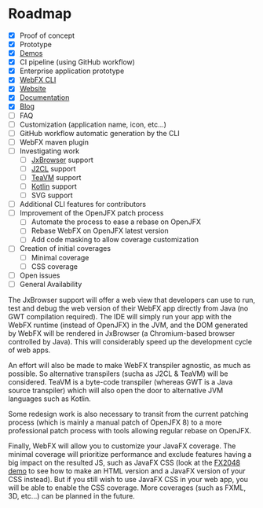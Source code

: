 # Roadmap

- [x] Proof of concept
- [x] Prototype
- [x] [Demos](https://github.com/webfx-demos)
- [x] CI pipeline (using GitHub workflow)
- [x] Enterprise application prototype
- [x] [WebFX CLI][webfx-cli-repo]
- [x] [Website][webfx-website]
- [x] [Documentation][webfx-docs]
- [x] [Blog][webfx-blog]
- [ ] FAQ
- [ ] Customization (application name, icon, etc...)
- [ ] GitHub workflow automatic generation by the CLI
- [ ] WebFX maven plugin
- [ ] Investigating work
    - [ ] [JxBrowser][jxbrowser-website] support
    - [ ] [J2CL][j2cl-repo] support
    - [ ] [TeaVM][teavm-website] support
    - [ ] [Kotlin][kotlin-website] support
    - [ ] SVG support
- [ ] Additional CLI features for contributors
- [ ] Improvement of the OpenJFX patch process
    - [ ] Automate the process to ease a rebase on OpenJFX
    - [ ] Rebase WebFX on OpenJFX latest version
    - [ ] Add code masking to allow coverage customization
- [ ] Creation of initial coverages
    - [ ] Minimal coverage
    - [ ] CSS coverage
- [ ] Open issues
- [ ] General Availability

The JxBrowser support will offer a web view that developers can use to run, test and debug the web version of their WebFX app directly from Java (no GWT compilation required).
The IDE will simply run your app with the WebFX runtime (instead of OpenJFX) in the JVM, and the DOM generated by WebFX will be rendered in JxBrowser (a Chromium-based browser controlled by Java).
This will considerably speed up the development cycle of web apps.

An effort will also be made to make WebFX transpiler agnostic, as much as possible.
So alternative transpilers (sucha as J2CL & TeaVM) will be considered.
TeaVM is a byte-code transpiler (whereas GWT is a Java source transpiler) which will also open the door to alternative JVM languages such as Kotlin.

Some redesign work is also necessary to transit from the current patching process (which is mainly a manual patch of OpenJFX 8) to a more professional patch process with tools allowing regular rebase on OpenJFX.

Finally, WebFX will allow you to customize your JavaFX coverage.
The minimal coverage will prioritize performance and exclude features having a big impact on the resulted JS, such as JavaFX CSS (look at the [FX2048 demo](https://github.com/webfx-demos/webfx-demo-fx2048/) to see how to make an HTML version and a JavaFX version of your CSS instead).
But if you still wish to use JavaFX CSS in your web app, you will be able to enable the CSS coverage.
More coverages (such as FXML, 3D, etc...) can be planned in the future.

[webfx-website]: https://webfx.dev
[webfx-docs]: https://docs.webfx.dev
[webfx-guide]: https://docs.webfx.dev/#_getting_started
[webfx-blog]: https://blog.webfx.dev
[webfx-discussions]: https://github.com/webfx-project/webfx/discussions
[webfx-cli-repo]: https://github.com/webfx-project/webfx-cli
[j2cl-repo]: https://github.com/google/j2cl
[teavm-website]: https://teavm.org
[jxbrowser-website]: https://www.teamdev.com/jxbrowser
[kotlin-website]: https://kotlinlang.org
